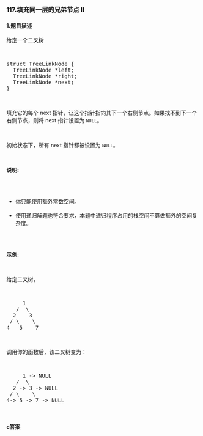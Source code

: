 ### 117.填充同一层的兄弟节点 II

#### 1.题目描述

<p>给定一个二叉树</p><br/><pre>struct TreeLinkNode {<br/>  TreeLinkNode *left;<br/>  TreeLinkNode *right;<br/>  TreeLinkNode *next;<br/>}<br/></pre><br/><p>填充它的每个 next 指针，让这个指针指向其下一个右侧节点。如果找不到下一个右侧节点，则将 next 指针设置为 <code>NULL</code>。</p><br/><p>初始状态下，所有&nbsp;next 指针都被设置为 <code>NULL</code>。</p><br/><p><strong>说明:</strong></p><br/><ul><br/>	<li>你只能使用额外常数空间。</li><br/>	<li>使用递归解题也符合要求，本题中递归程序占用的栈空间不算做额外的空间复杂度。</li><br/></ul><br/><p><strong>示例:</strong></p><br/><p>给定二叉树，</p><br/><pre>     1<br/>   /  \<br/>  2    3<br/> / \    \<br/>4   5    7<br/></pre><br/><p>调用你的函数后，该二叉树变为：</p><br/><pre>     1 -&gt; NULL<br/>   /  \<br/>  2 -&gt; 3 -&gt; NULL<br/> / \    \<br/>4-&gt; 5 -&gt; 7 -&gt; NULL</pre><br/>

#### c答案

```c

